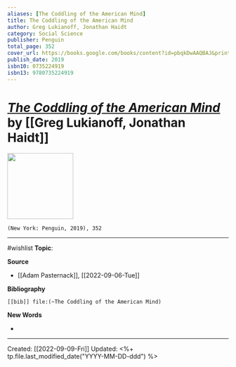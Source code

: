 ```yaml
---
aliases: [The Coddling of the American Mind]
title: The Coddling of the American Mind
author: Greg Lukianoff, Jonathan Haidt
category: Social Science
publisher: Penguin
total_page: 352
cover_url: https://books.google.com/books/content?id=pbqkDwAAQBAJ&printsec=frontcover&img=1&zoom=1&edge=curl&source=gbs_api
publish_date: 2019
isbn10: 0735224919
isbn13: 9780735224919
---
```

# *[The Coddling of the American Mind]()* by [[Greg Lukianoff, Jonathan Haidt]]

<img src="https://books.google.com/books/content?id=pbqkDwAAQBAJ&printsec=frontcover&img=1&zoom=1&edge=curl&source=gbs_api" width=150>

`(New York: Penguin, 2019), 352`


--- 
#wishlist
**Topic**: 

**Source**
- [[Adam Pasternack]], [[2022-09-06-Tue]]


**Bibliography**

```query
[[bib]] file:(~The Coddling of the American Mind)
```
 

**New Words**

- 

---
Created: [[2022-09-09-Fri]]
Updated: <%+ tp.file.last_modified_date("YYYY-MM-DD-ddd") %>
